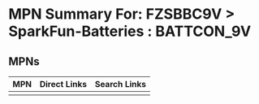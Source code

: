 



# MPN Summary For: FZSBBC9V > SparkFun-Batteries : BATTCON_9V

## MPNs
  

|MPN|Direct Links|Search Links|
| :--- | :--- | :--- |
||||
